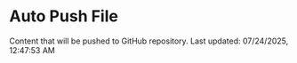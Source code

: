 # Auto Push File

Content that will be pushed to GitHub repository.
Last updated: 07/24/2025, 12:47:53 AM